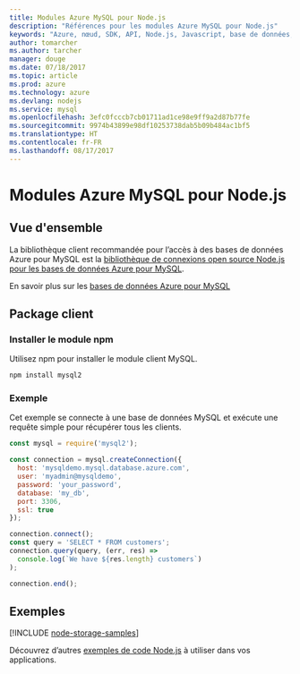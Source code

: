 ```yaml
---
title: Modules Azure MySQL pour Node.js
description: "Références pour les modules Azure MySQL pour Node.js"
keywords: "Azure, nœud, SDK, API, Node.js, Javascript, base de données, MySQL"
author: tomarcher
ms.author: tarcher
manager: douge
ms.date: 07/18/2017
ms.topic: article
ms.prod: azure
ms.technology: azure
ms.devlang: nodejs
ms.service: mysql
ms.openlocfilehash: 3efc0fcccb7cb01711ad1ce98e9ff9a2d87b77fe
ms.sourcegitcommit: 9974b43899e98df10253738dab5b09b484ac1bf5
ms.translationtype: HT
ms.contentlocale: fr-FR
ms.lasthandoff: 08/17/2017
---
```

# <a name="azure-mysql-modules-for-nodejs"></a>Modules Azure MySQL pour Node.js

## <a name="overview"></a>Vue d'ensemble

La bibliothèque client recommandée pour l’accès à des bases de données Azure pour MySQL est la [bibliothèque de connexions open source Node.js pour les bases de données Azure pour MySQL](https://github.com/sidorares/node-mysql2). 

En savoir plus sur les [bases de données Azure pour MySQL](https://docs.microsoft.com/azure/MySQL/)

## <a name="client-package"></a>Package client

### <a name="install-the-npm-module"></a>Installer le module npm

Utilisez npm pour installer le module client MySQL.

```bash
npm install mysql2
```   

### <a name="example"></a>Exemple

Cet exemple se connecte à une base de données MySQL et exécute une requête simple pour récupérer tous les clients.

```javascript
const mysql = require('mysql2');

const connection = mysql.createConnection({
  host: 'mysqldemo.mysql.database.azure.com',
  user: 'myadmin@mysqldemo',
  password: 'your_password',
  database: 'my_db',
  port: 3306,
  ssl: true
});

connection.connect();
const query = 'SELECT * FROM customers';
connection.query(query, (err, res) =>
  console.log(`We have ${res.length} customers`)
);

connection.end();
```

## <a name="samples"></a>Exemples

[!INCLUDE [node-storage-samples](../docs-ref-conceptual/includes/mysql-samples.md)]

Découvrez d’autres [exemples de code Node.js](https://azure.microsoft.com/resources/samples/?platform=nodejs) à utiliser dans vos applications.
